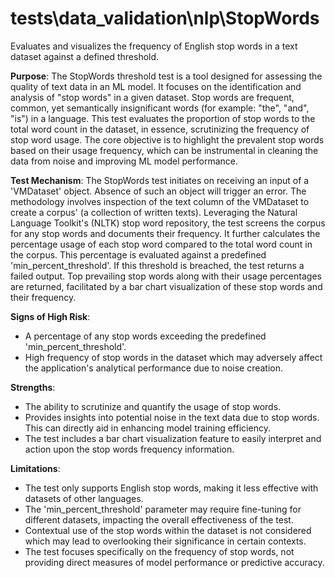 # tests\data_validation\nlp\StopWords

Evaluates and visualizes the frequency of English stop words in a text dataset against a defined threshold.

**Purpose**: The StopWords threshold test is a tool designed for assessing the quality of text data in an ML model.
It focuses on the identification and analysis of "stop words" in a given dataset. Stop words are frequent, common,
yet semantically insignificant words (for example: "the", "and", "is") in a language. This test evaluates the
proportion of stop words to the total word count in the dataset, in essence, scrutinizing the frequency of stop
word usage. The core objective is to highlight the prevalent stop words based on their usage frequency, which can
be instrumental in cleaning the data from noise and improving ML model performance.

**Test Mechanism**: The StopWords test initiates on receiving an input of a 'VMDataset' object. Absence of such an
object will trigger an error. The methodology involves inspection of the text column of the VMDataset to create a
corpus' (a collection of written texts). Leveraging the Natural Language Toolkit's (NLTK) stop word repository,
the test screens the corpus for any stop words and documents their frequency. It further calculates the percentage
usage of each stop word compared to the total word count in the corpus. This percentage is evaluated against a
predefined 'min_percent_threshold'. If this threshold is breached, the test returns a failed output. Top prevailing
stop words along with their usage percentages are returned, facilitated by a bar chart visualization of these stop
words and their frequency.

**Signs of High Risk**:
- A percentage of any stop words exceeding the predefined 'min_percent_threshold'.
- High frequency of stop words in the dataset which may adversely affect the application's analytical performance
due to noise creation.

**Strengths**:
- The ability to scrutinize and quantify the usage of stop words.
- Provides insights into potential noise in the text data due to stop words. This can directly aid in enhancing
model training efficiency.
- The test includes a bar chart visualization feature to easily interpret and action upon the stop words frequency
information.

**Limitations**:
- The test only supports English stop words, making it less effective with datasets of other languages.
- The 'min_percent_threshold' parameter may require fine-tuning for different datasets, impacting the overall
effectiveness of the test.
- Contextual use of the stop words within the dataset is not considered which may lead to overlooking their
significance in certain contexts.
- The test focuses specifically on the frequency of stop words, not providing direct measures of model performance
or predictive accuracy.